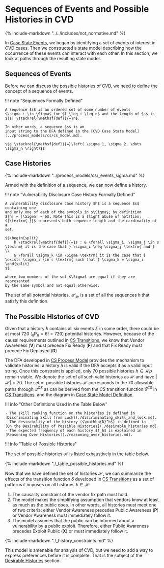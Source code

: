 # Sequences of Events and Possible Histories in CVD

{% include-markdown "../../includes/not_normative.md" %}

In [Case State Events](../process_models/cs/events.md), we
began by identifying a set of events of interest in
CVD cases. Then we
constructed a state model describing how the occurrence of these events
can interact with each other. In this section, we look at paths through
the resulting state model.

## Sequences of Events

Before we can discuss the possible histories of CVD, we need to define
the concept of a sequence of events.

!!! note "Sequences Formally Defined"

    A sequence $s$ is an ordered set of some number of events
    $\sigma_i \in \Sigma$ for $1 \leq i \leq n$ and the length of $s$ is
    $|s| \stackrel{\mathsf{def}}{=}n$.

    In other words, a sequence $s$ is an
    input string to the DFA defined in the [CVD Case State Model](../process_models/cs/cs_model.md).

    $$s \stackrel{\mathsf{def}}{=}\left( \sigma_1, \sigma_2, \dots \sigma_n \right)$$

## Case Histories

{% include-markdown "../process_models/cs/_events_sigma.md" %}

Armed with the definition of a sequence, we can now define a history.

!!! note "Vulnerability Disclosure Case History Formally Defined"

    A vulnerability disclosure case history $h$ is a sequence $s$ containing one
    and only one of each of the symbols in $\Sigma$; by definition
    $|h| = |\Sigma| = 6$. Note this is a slight abuse of notation;
    $|\textrm{ }|$ represents both sequence length and the cardinality of a
    set.

    $$\begin{split}
        h \stackrel{\mathsf{def}}{=}s : & \forall \sigma_i, \sigma_j \in s \textrm{ it is the case that } \sigma_i \neq \sigma_j \textrm{ and } \\
        & \forall \sigma_k \in \Sigma \textrm{ it is the case that } \exists \sigma_i \in s \textrm{ such that } \sigma_k = \sigma_i 
    \end{split}
    $$

    where two members of the set $\Sigma$ are equal if they are represented
    by the same symbol and not equal otherwise.

The set of all potential histories, $\mathcal{H}_p$, is a set of all the sequences $h$ that
satisfy this definition.

## The Possible Histories of CVD

Given that a history $h$ contains all six events $\Sigma$ in some order,
there could be at most 720 ($_{6} \mathrm{P}_{6} = 6! = 720$) potential
histories. However, because of the causal requirements outlined in
[CS Transitions](../process_models/cs/transitions.md), we know that Vendor
Awareness (**V**) must precede Fix Ready (**F**) and that Fix Ready
must precede Fix Deployed (**D**).

The DFA developed
in [CS Process Model](../process_models/cs/model_definition.md) provides
the mechanism to validate histories: a history $h$ is valid if the
DFA accepts it as a valid input string. Once this constraint is applied,
only 70 possible histories $h \in \mathcal{H}p$ remain viable.
We denote the set of all
such valid histories as $\mathcal{H}$ and have $|\mathcal{H}| = 70$. The
set of possible histories $\mathcal{H}$ corresponds to the 70 allowable
paths through $\mathcal{Q}^{CS}$ as can be derived from the CS transition
function $\delta^{CS}$ in [CS Transitions](../process_models/cs/transitions.md).
and the diagram in
[Case State Model Definition](../process_models/cs/model_definition.md).

!!! info "Other Definitions Used in the Table Below"

    - The skill ranking function on the histories is defined in
    [Discriminating Skill from Luck](./discriminating_skill_and_luck.md).
    - The desirability of the history ($\mathbb{D}^h$) is defined in
    [On the Desirability of Possible Histories](./desirable_histories.md).
    - The expected frequency of each history $f_h$ is explained in
    [Reasoning Over Histories](./reasoning_over_histories.md).

!!! info "Table of Possible Histories"

  The set of possible histories $\mathcal{H}$ is listed exhaustively in
  the table below.

  {% include-markdown "./_table_possible_histories.md" %}

Now that we have defined the set of histories $\mathcal{H}$, we can
summarize the effects of the transition function $\delta$ developed in
[CS Transitions](../process_models/cs/transitions.md) as a set of patterns it imposes on all
histories $h \in \mathcal{H}$:

1. The causality constraint of the vendor fix path must hold.
2. The model makes the simplifying assumption that vendors know at
least as much as the public does. In other words, all histories must
meet one of two criteria: either Vendor Awareness precedes Public
Awareness (**P**) or Vendor Awareness must immediately follow it.
3. The model assumes that the public can be informed about a
vulnerability by a public exploit. Therefore, either Public Awareness
precedes Exploit Public (**X**) or must immediately follow it.

{% include-markdown "./_history_constraints.md" %}

This model is amenable for analysis of CVD, but we need to add a way to express
preferences before it is complete. That is the subject of the [Desirable Histories](./desirable_histories.md) section.
